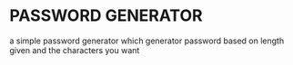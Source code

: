 # PASSWORD GENERATOR
a simple password generator which generator password based on length given and the characters you want
